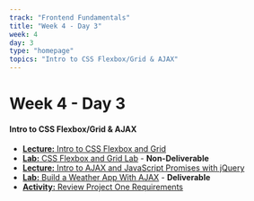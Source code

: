 ```yaml
---
track: "Frontend Fundamentals"
title: "Week 4 - Day 3"
week: 4
day: 3
type: "homepage"
topics: "Intro to CSS Flexbox/Grid & AJAX"
---
```



# Week 4 - Day 3

#### Intro to CSS Flexbox/Grid & AJAX
- [**Lecture:** Intro to CSS Flexbox and Grid](/frontend-fundamentals/week-4/day-3/lecture-materials/intro-to-css-flexbox-and-css-grid/)
- [**Lab:** CSS Flexbox and Grid Lab](/frontend-fundamentals/week-4/day-3/labs/flexbox-and-grid-lab/) - **Non-Deliverable**
- [**Lecture:** Intro to AJAX and JavaScript Promises with jQuery](/frontend-fundamentals/week-4/day-3/lecture-materials/intro-to-ajax-and-javascript-promises/)
- [**Lab:** Build a Weather App With AJAX](/frontend-fundamentals/week-4/day-3/labs/build-a-weather-app-with-ajax/) - **Deliverable**
- [**Activity:** Review Project One Requirements](/unit-projects/unit-one-project-requirements/)

